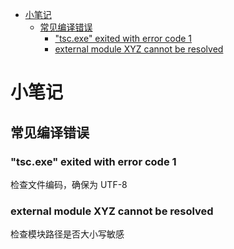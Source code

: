 <!-- TOC -->

- [小笔记](#小笔记)
    - [常见编译错误](#常见编译错误)
        - ["tsc.exe" exited with error code 1](#tscexe-exited-with-error-code-1)
        - [external module XYZ cannot be resolved](#external-module-xyz-cannot-be-resolved)

<!-- /TOC -->

# 小笔记

## 常见编译错误

### "tsc.exe" exited with error code 1

检查文件编码，确保为 UTF-8

### external module XYZ cannot be resolved

检查模块路径是否大小写敏感

